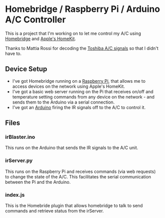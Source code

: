 # Homebridge / Raspberry Pi / Arduino A/C Controller
This is a project that I'm working on to let me control my A/C using [Homebridge](https://github.com/nfarina/homebridge) and [Apple's HomeKit](http://www.apple.com/au/ios/home/).

Thanks to Mattia Rossi for decoding the [Toshiba A/C signals](http://blog.mrossi.com/2016/05/toshiba-air-conditioner-ir-signal.html) so that I didn't have to.

## Device Setup
- I've got Homebridge running on a [Raspberry Pi](https://www.raspberrypi.org/products/raspberry-pi-3-model-b/), that allows me to access devices on the network using Apple's HomeKit.
- I've got a basic web server running on the Pi that receives on/off and temperature setting commands from any device on the network - and sends them to the Arduino via a serial connection.
- I've got an [Arduino](https://www.arduino.cc/en/Main/ArduinoBoardUno) firing the IR signals off to the A/C to control it.


## Files
### irBlaster.ino
This runs on the Arduino that sends the IR signals to the A/C unit.

### irServer.py
This runs on the Raspberry Pi and receives commands (via web requests) to change the state of the A/C. This facilitates the serial communication between the Pi and the Arduino.

### index.js
This is the Homebride plugin that allows homebridge to talk to send commands and retrieve status from the irServer.
